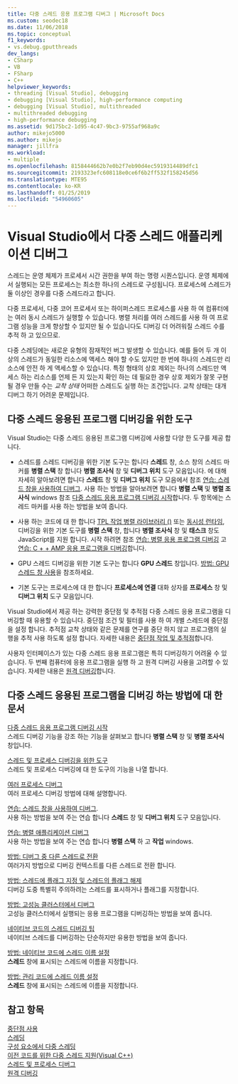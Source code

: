 ```yaml
---
title: 다중 스레드 응용 프로그램 디버그 | Microsoft Docs
ms.custom: seodec18
ms.date: 11/06/2018
ms.topic: conceptual
f1_keywords:
- vs.debug.gputthreads
dev_langs:
- CSharp
- VB
- FSharp
- C++
helpviewer_keywords:
- threading [Visual Studio], debugging
- debugging [Visual Studio], high-performance computing
- debugging [Visual Studio], multithreaded
- multithreaded debugging
- high-performance debugging
ms.assetid: 9d175bc2-1d95-4c47-9bc3-9755af968a9c
author: mikejo5000
ms.author: mikejo
manager: jillfra
ms.workload:
- multiple
ms.openlocfilehash: 8158444662b7e0b2f7eb90d4ec5919314489dfc1
ms.sourcegitcommit: 2193323efc608118e0ce6f6b2ff532f158245d56
ms.translationtype: MTE95
ms.contentlocale: ko-KR
ms.lasthandoff: 01/25/2019
ms.locfileid: "54960605"
---
```

# <a name="debug-multithreaded-applications-in-visual-studio"></a>Visual Studio에서 다중 스레드 애플리케이션 디버그
스레드는 운영 체제가 프로세서 시간 권한을 부여 하는 명령 시퀀스입니다. 운영 체제에서 실행되는 모든 프로세스는 최소한 하나의 스레드로 구성됩니다. 프로세스에 스레드가 둘 이상인 경우를 다중 스레드라고 합니다.  
  
다중 프로세서, 다중 코어 프로세서 또는 하이퍼스레드 프로세스를 사용 하 여 컴퓨터에는 여러 동시 스레드가 실행할 수 있습니다. 병렬 처리를 여러 스레드를 사용 하 여 프로그램 성능을 크게 향상할 수 있지만 될 수 있습니다도 디버깅 더 어려워질 스레드 수를 추적 하 고 있으므로.  
  
다중 스레딩에는 새로운 유형의 잠재적인 버그 발생할 수 있습니다. 예를 들어 두 개 이상의 스레드가 동일한 리소스에 액세스 해야 할 수도 있지만 한 번에 하나의 스레드만 리소스에 안전 하 게 액세스할 수 있습니다. 특정 형태의 상호 제외는 하나의 스레드만 액세스 하는 리소스를 언제 든 지 있는지 확인 하는 데 필요한 경우 상호 제외가 잘못 구현 될 경우 만들 수는 *교착 상태* 어떠한 스레드도 실행 하는 조건입니다. 교착 상태는 대개 디버그 하기 어려운 문제입니다.

## <a name="tools-for-debugging-multithreaded-apps"></a>다중 스레드 응용된 프로그램 디버깅을 위한 도구

Visual Studio는 다중 스레드 응용된 프로그램 디버깅에 사용할 다양 한 도구를 제공 합니다.

- 스레드를 스레드 디버깅을 위한 기본 도구는 합니다 **스레드** 창, 소스 창의 스레드 마커를 **병렬 스택** 창 합니다 **병렬 조사식** 창 및 **디버그 위치** 도구 모음입니다. 에 대해 자세히 알아보려면 합니다 **스레드** 창 및 **디버그 위치** 도구 모음에서 참조 [연습: 스레드 창을 사용하여 디버그](../debugger/how-to-use-the-threads-window.md). 사용 하는 방법을 알아보려면 합니다 **병렬 스택** 및 **병렬 조사식** windows 참조 [다중 스레드 응용 프로그램 디버깅 시작](../debugger/get-started-debugging-multithreaded-apps.md)합니다. 두 항목에는 스레드 마커를 사용 하는 방법을 보여 줍니다.
  
- 사용 하는 코드에 대 한 합니다 [TPL 작업 병렬 라이브러리 ()](/dotnet/standard/parallel-programming/task-parallel-library-tpl) 또는 [동시성 런타임](/cpp/parallel/concrt/concurrency-runtime/), 디버깅을 위한 기본 도구를 **병렬 스택** 창, 합니다 **병렬 조사식** 창 및 **태스크** 창도 JavaScript를 지원 합니다. 시작 하려면 참조 [연습: 병렬 응용 프로그램 디버깅](../debugger/walkthrough-debugging-a-parallel-application.md) 고 [연습: C + + AMP 응용 프로그램을 디버깅](/cpp/parallel/amp/walkthrough-debugging-a-cpp-amp-application)합니다. 

- GPU 스레드 디버깅을 위한 기본 도구는 합니다 **GPU 스레드** 창입니다. [방법: GPU 스레드 창 사용](../debugger/how-to-use-the-gpu-threads-window.md)을 참조하세요.  

- 기본 도구는 프로세스에 대 한 합니다 **프로세스에 연결** 대화 상자를 **프로세스** 창 및 **디버그 위치** 도구 모음입니다.  
  
Visual Studio에서 제공 하는 강력한 중단점 및 추적점 다중 스레드 응용 프로그램을 디버깅할 때 유용할 수 있습니다. 중단점 조건 및 필터를 사용 하 여 개별 스레드에 중단점을 설정 합니다. 추적점 교착 상태와 같은 문제를 연구를 중단 하지 않고 프로그램의 실행을 추적 사용 하도록 설정 합니다. 자세한 내용은 [중단점 작업 및 추적점](../debugger/using-breakpoints.md#BKMK_Print_to_the_Output_window_with_tracepoints)합니다.

사용자 인터페이스가 있는 다중 스레드 응용 프로그램은 특히 디버깅하기 어려울 수 있습니다. 두 번째 컴퓨터에 응용 프로그램을 실행 하 고 원격 디버깅 사용을 고려할 수 있습니다. 자세한 내용은 [원격 디버깅](../debugger/remote-debugging.md)합니다.  
  
## <a name="articles-about-debugging-multithreaded-apps"></a>다중 스레드 응용된 프로그램을 디버깅 하는 방법에 대 한 문서

 [다중 스레드 응용 프로그램 디버깅 시작](../debugger/get-started-debugging-multithreaded-apps.md)   
 스레드 디버깅 기능을 강조 하는 기능을 살펴보고 합니다 **병렬 스택** 창 및 **병렬 조사식** 창입니다.

 [스레드 및 프로세스 디버깅을 위한 도구](../debugger/debug-threads-and-processes.md)  
 스레드 및 프로세스 디버깅에 대 한 도구의 기능을 나열 합니다.  
  
 [여러 프로세스 디버그](../debugger/debug-multiple-processes.md)  
 여러 프로세스 디버깅 방법에 대해 설명합니다.

 [연습: 스레드 창을 사용하여 디버그](../debugger/how-to-use-the-threads-window.md).  
 사용 하는 방법을 보여 주는 연습 합니다 **스레드** 창 및 **디버그 위치** 도구 모음입니다. 

 [연습: 병렬 애플리케이션 디버그](../debugger/walkthrough-debugging-a-parallel-application.md)  
 사용 하는 방법을 보여 주는 연습 합니다 **병렬 스택** 하 고 **작업** windows.  
  
 [방법: 디버그 중 다른 스레드로 전환](../debugger/how-to-switch-to-another-thread-while-debugging.md)  
 여러가지 방법으로 디버깅 컨텍스트를 다른 스레드로 전환 합니다.  
  
 [방법: 스레드에 플래그 지정 및 스레드의 플래그 해제](../debugger/how-to-flag-and-unflag-threads.md)  
 디버깅 도중 특별히 주의하려는 스레드를 표시하거나 플래그를 지정합니다.    
  
 [방법: 고성능 클러스터에서 디버그](../debugger/how-to-debug-on-a-high-performance-cluster.md)  
 고성능 클러스터에서 실행되는 응용 프로그램을 디버깅하는 방법을 보여 줍니다.  

 [네이티브 코드의 스레드 디버깅 팁](../debugger/tips-for-debugging-threads-in-native-code.md)  
 네이티브 스레드를 디버깅하는 단순하지만 유용한 방법을 보여 줍니다. 

 [방법: 네이티브 코드에 스레드 이름 설정](../debugger/how-to-set-a-thread-name-in-native-code.md)  
 **스레드** 창에 표시되는 스레드에 이름을 지정합니다.  
  
 [방법: 관리 코드에 스레드 이름 설정](../debugger/how-to-set-a-thread-name-in-managed-code.md)  
 **스레드** 창에 표시되는 스레드에 이름을 지정합니다. 
  
## <a name="see-also"></a>참고 항목  

[중단점 사용](../debugger/using-breakpoints.md)  
[스레딩](/dotnet/standard/threading/index)  
[구성 요소에서 다중 스레딩](https://msdn.microsoft.com/Library/2fc31e68-fb71-4544-b654-0ce720478779)  
[이전 코드를 위한 다중 스레드 지원(Visual C++)](/cpp/parallel/multithreading-support-for-older-code-visual-cpp)  
 [스레드 및 프로세스 디버그](../debugger/debug-threads-and-processes.md)   
 [원격 디버깅](../debugger/remote-debugging.md)